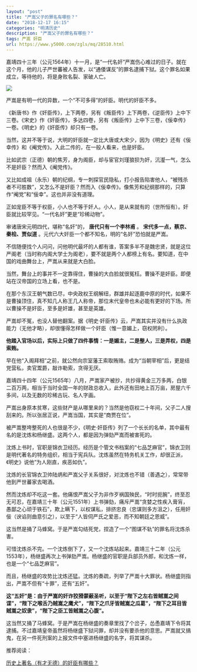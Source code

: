 ```yaml
---
layout: "post"
title: "严嵩父子的罪名有哪些？"
date: "2018-12-17 16:15"
categories: "明清历史"
description: "严嵩父子的罪名有哪些？"
tags: 严嵩 奸臣
url: https://www.y5000.com/zgls/mq/28510.html
---
```






嘉靖四十三年（公元1564年）十一月，是“一代名奸”严嵩伤心难过的日子。就在这个月，他的儿子严世蕃被人告发，以“通倭谋反”的罪名逮捕下狱。这个罪名如果成立，等待他的，将是身败名裂、家破人亡。

![](https://img.y5000.com/uploads/allimg/170829/8-1FR91543202I.jpg)

严嵩是有明一代的异数，一个“不可多得”的奸臣。明代的奸臣不多。

《新唐书》作《奸臣传》，上下两卷，另有《叛臣传》上下两卷，《逆臣传》上中下三卷。《宋史》作《奸臣传》，多达四卷，另有《叛臣传》上中下三卷，《佞幸传》一卷。《明史》的《奸臣传》却只有一卷。

当然，这并不等于说，大明的奸臣就一定比大唐或大宋少，因为《明史》还有《佞幸传》和《阉党传》。入此二传的，在一般人看来，也是奸臣。

比如武宗（正德）朝的焦芳，身为阁臣，却与宦官刘瑾狼狈为奸，沆瀣一气，怎么不是奸臣？然而入《阉党传》。

又比如成祖（永乐）朝的纪纲，专一刺探官民隐私，打小报告陷害他人，“被残杀者不可胜数”，又怎么不是奸臣？然而入《佞幸传》。像焦芳和纪纲那样的，只算作“阉党”和“佞幸”。这也并非没有道理。

正如宠臣不等于权臣，小人也不等于奸人。小人，是从来就有的（世所恒有）。奸臣就比较罕见。“一代名奸”更是“珍稀动物”。

审诸唐宋元明四代，堪称“名奸”的， **唐代只有一个李林甫** 。 **宋代多一点，蔡京、秦桧、贾似道**
。元代六大奸臣一个都不知名，明的“名奸”恐怕就是严嵩。

不信随便找个人问问，问他明代最坏的人都有谁，答案多半不是魏忠贤，就是这位严阁老（当时称内阁大学士为阁老），要不就是两个人都榜上有名。要知道，在中国的戏曲舞台上，严嵩从来就是大白脸。

当然，舞台上的事并不一定靠得住，曹操的大白脸就很冤枉。曹操不是奸臣。即便站在汉帝国的立场上看，也不是。

在那个东汉王朝气数已尽，中央政权王纲解纽，群雄并起逐鹿中原的时代，如果不是曹操顶住，真不知几人称王几人称帝，那位末代皇帝也未必能有更好的下场。所以曹操不是奸臣，至多是奸雄，甚至是英雄。

严嵩却不冤，也没人替他翻案。据《明史·奸臣传》云，严嵩其实并没有什么执政能力（无他才略），却很懂得怎样做一个奸臣（惟一意媚上，窃权罔利）。

**他踏入官场以后，实际上只做了四件事情：一是媚主，二是整人，三是弄权，四是索贿。**

早在他“入阁拜相”之前，就公然向宗室藩王索取贿赂。成为“当朝宰相”后，更是结党营私，卖官鬻爵，敲诈勒索，贪得无厌。

嘉靖四十四年（公元1565年）八月，严嵩家产被抄，共抄得黄金三万多两，白银二百万两，相当于当时全国一年的财政总收入，此外还有田地上百万亩，房屋六千多间，以及无数的珍稀古玩、名人字画。

严嵩出身原本贫寒，这些财产是从哪里来的？当然是他窃权二十年间，父子二人搜刮来的。所以张居正说，严嵩当国，其实是“商贾在位”。

被严嵩整垮整死的人也很是不少，《明史·奸臣传》列了一个长长的名单，其中最有名的是沈炼和杨继盛。这两个人，都是因为弹劾严嵩而被害死的。

沈炼上书时，官职是锦衣卫经历。经历是个管文书档案的“七品芝麻官”，锦衣卫则是明代著名的特务组织，相当于宪兵队。沈炼虽然在特务机关工作，却很正派，《明史》说他“为人刚直，疾恶如仇”。

沈炼的长官锦衣卫帅陆炳和严嵩父子关系很好，对沈炼也不错（善遇之），常常带他到严世蕃家去喝酒。

然而沈炼却不吃这一套。他痛恨严嵩父子为非作歹祸国殃民，“时时扼腕”，终至忍无可忍，在嘉靖三十年（公元1551年）上书弹劾，痛斥严嵩“贪婪之性疾入膏肓，愚鄙之心顽于铁石”，欺上瞒下，以权谋私，排挤忠良（忠谋则多方沮之），任用奸佞（谀谄则曲意引之），以至于“人皆伺严氏之爱恶，而不知朝廷之恩威”。

这当然是捅了马蜂窝。于是严嵩勾结死党，捏造了一个“图谋不轨”的罪名将沈炼杀害。

可惜沈炼杀不完。一个沈炼倒下了，又一个沈炼站起来。嘉靖三十二年（公元1553年），杨继盛再次上书弹劾严嵩。杨继盛的官职是兵部员外郎，和沈炼一样，也是一个“七品芝麻官”。

而且，杨继盛的攻势比沈炼还猛。沈炼的奏疏，列举了严嵩十大罪状。杨继盛则指出，严嵩不但有“十罪”，还有“五奸”。

**这“五奸”是：由于严嵩的奸诈狡猾蒙蔽圣听，以至于“陛下之左右皆贼嵩之间谍”，“陛下之喉舌乃贼嵩之鹰犬”，“陛下之爪牙皆贼嵩之瓜葛”，“陛下之耳目皆贼嵩之奴隶”，“陛下之臣工皆贼嵩之心腹”。**

这当然又捅了马蜂窝。于是严嵩在杨继盛的奏章里找了个岔子，怂恿嘉靖下令将其逮捕。不过嘉靖皇帝虽然将杨继盛下狱问罪，却并没有要杀他的意思。严嵩就又搞鬼，在另一件死刑案的上报文件中塞进杨继盛的名字，将其谋杀。

推荐阅读：

[历史上著名](https://www.y5000.com/zgls/28208.html)[（有才无德）的奸臣有哪些？](https://www.y5000.com/zgls/28208.html)
